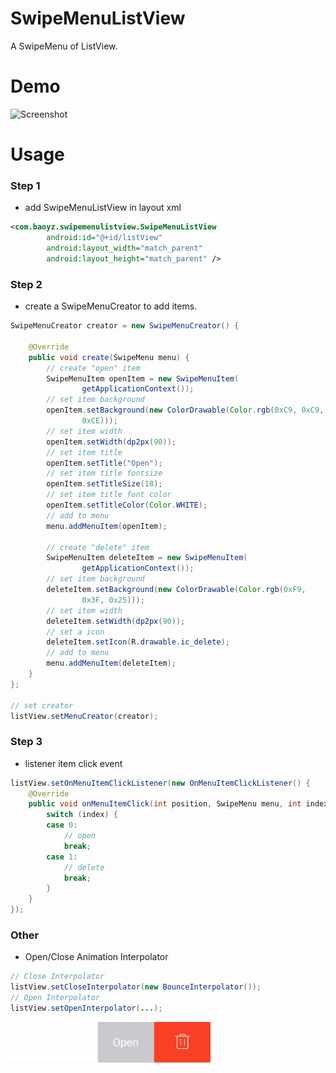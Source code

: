 SwipeMenuListView
=================

A SwipeMenu of ListView.

# Demo
<p>
   <img src="https://raw.githubusercontent.com/baoyongzhang/SwipeMenuListView/master/demo.gif" width="320" alt="Screenshot"/>
</p>

# Usage

### Step 1

* add SwipeMenuListView in layout xml

```xml
<com.baoyz.swipemenulistview.SwipeMenuListView
        android:id="@+id/listView"
        android:layout_width="match_parent"
        android:layout_height="match_parent" />
```

### Step 2

* create a SwipeMenuCreator to add items.

```java
SwipeMenuCreator creator = new SwipeMenuCreator() {

	@Override
	public void create(SwipeMenu menu) {
		// create "open" item
		SwipeMenuItem openItem = new SwipeMenuItem(
				getApplicationContext());
		// set item background
		openItem.setBackground(new ColorDrawable(Color.rgb(0xC9, 0xC9,
				0xCE)));
		// set item width
		openItem.setWidth(dp2px(90));
		// set item title
		openItem.setTitle("Open");
		// set item title fontsize
		openItem.setTitleSize(18);
		// set item title font color
		openItem.setTitleColor(Color.WHITE);
		// add to menu
		menu.addMenuItem(openItem);

		// create "delete" item
		SwipeMenuItem deleteItem = new SwipeMenuItem(
				getApplicationContext());
		// set item background
		deleteItem.setBackground(new ColorDrawable(Color.rgb(0xF9,
				0x3F, 0x25)));
		// set item width
		deleteItem.setWidth(dp2px(90));
		// set a icon
		deleteItem.setIcon(R.drawable.ic_delete);
		// add to menu
		menu.addMenuItem(deleteItem);
	}
};

// set creator
listView.setMenuCreator(creator);
```

### Step 3

* listener item click event

```java
listView.setOnMenuItemClickListener(new OnMenuItemClickListener() {
	@Override
	public void onMenuItemClick(int position, SwipeMenu menu, int index) {
		switch (index) {
		case 0:
			// open
			break;
		case 1:
			// delete
			break;
		}
	}
});
```

### Other

* Open/Close Animation Interpolator

```java
// Close Interpolator
listView.setCloseInterpolator(new BounceInterpolator());
// Open Interpolator
listView.setOpenInterpolator(...);
```  
  

<p>
   <img src="demo2.gif" width="320" alt="Screenshot"/>
</p>
